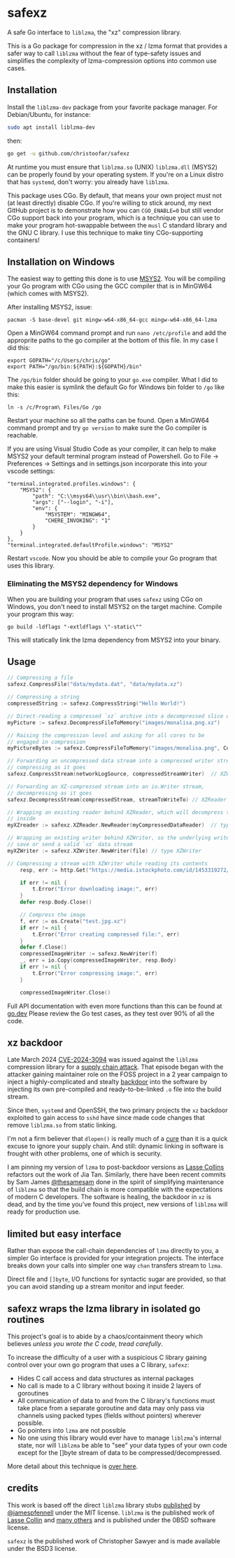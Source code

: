 # safexz

A safe Go interface to `liblzma`, the "xz" compression library.

This is a Go package for compression in the xz / lzma format that provides a safer way to call `liblzma`  without the fear of type-safety issues and simplifies the complexity of lzma-compression options into common use cases.

## Installation

Install the `liblzma-dev` package from your favorite package manager.  For Debian/Ubuntu, for instance:
```bash
sudo apt install liblzma-dev
```

then:
```bash
go get -u github.com/christoofar/safexz
```

At runtime you must ensure that `liblzma.so` (UNIX) `liblzma.dll` (MSYS2) can be properly found by your operating system.
If you're on a Linux distro that has `systemd`, don't worry: you already have `liblzma`.

This package uses CGo.  By default, that means your own project must not (at least directly) disable CGo.   If you're willing to
stick around, my next GitHub project is to demonstrate how you can `CGO_ENABLE=0` but still vendor CGo support back into your program,
which is a technique you can use to make your program hot-swappable between the `musl` C standard library and the GNU C library.  I
use this technique to make tiny CGo-supporting containers!

## Installation on Windows

The easiest way to getting this done is to use [MSYS2](https://www.msys2.org).  You will be compiling your Go program with CGo
using the GCC compiler that is in MinGW64 (which comes with MSYS2).

After installing MSYS2, issue:

```
pacman -S base-devel git mingw-w64-x86_64-gcc mingw-w64-x86_64-lzma
```

Open a MinGW64 command prompt and run `nano /etc/profile` and add the approprite paths to the go compiler at the bottom of this file.  In my case I did this:
```
export GOPATH="/c/Users/chris/go"
export PATH="/go/bin:${PATH}:${GOPATH}/bin"
```

The `/go/bin` folder should be going to your `go.exe` compiler.   What I did to make this easier is symlink the default Go for Windows bin folder to `/go` like this:

```
ln -s /c/Program\ Files/Go /go
```

Restart your machine so all the paths can be found.   Open a MinGW64 command prompt and try `go version` to make sure the Go compiler is reachable.

If you are using Visual Studio Code as your compiler, it can help to make MSYS2 your default terminal program instead of Powershell.  Go to File -> Preferences -> Settings
and in settings.json incorporate this into your vscode settings:

```
"terminal.integrated.profiles.windows": {
    "MSYS2": {
        "path": "C:\\msys64\\usr\\bin\\bash.exe",
        "args": ["--login", "-i"],
        "env": {
            "MSYSTEM": "MINGW64",
            "CHERE_INVOKING": "1"
        }
    }
},
"terminal.integrated.defaultProfile.windows": "MSYS2"
```

Restart `vscode`.   Now you should be able to compile your Go program that uses this library.

### Eliminating the MSYS2 dependency for Windows

When you are building your program that uses `safexz` using CGo on Windows, you don't need to install MSYS2 on the target machine.
Compile your program this way:

`go build -ldflags "-extldflags \"-static\""`

This will statically link the lzma dependency from MSYS2 into your binary.

## Usage

```go
// Compressing a file
safexz.CompressFile("data/mydata.dat", "data/mydata.xz")

// Compressing a string
compressedString := safexz.CompressString("Hello World!")

// Direct-reading a compressed `xz` archive into a decompressed slice of bytes
myPicture := safexz.DecompressFileToMemory("images/monalisa.png.xz")

// Raising the compression level and asking for all cores to be
// engaged in compression
myPictureBytes := safexz.CompressFileToMemory("images/monalisa.png", CompressionFullPowerBetter)

// Forwarding an uncompressed data stream into a compressed writer stream,
// compressing as it goes
safexz.CompressStream(networkLogSource, compressedStreamWriter)  // XZWriter is the writer

// Forwarding an XZ-compressed stream into an io.Writer stream,
// decompressing as it goes
safexz.DecompressStream(compressedStream, streamToWriteTo) // XZReader is the reader

// Wrapping an existing reader behind XZReader, which will decompress the xz/lzma stream
// inside
myXZreader := safexz.XZReader.NewReader(myCompressedDataReader)  // type XZReader

// Wrapping an existing writer behind XZWriter, so the underlying writer sees and will
// save or send a valid `xz` data stream
myXZWriter := safexz.XZWriter.NewWriter(file) // type XZWriter

// Compressing a stream with XZWriter while reading its contents
	resp, err := http.Get("https://media.istockphoto.com/id/1453319272/photo/columbus-ohio-usa-skyline-on-the-scioto-river.jpg?s=2048x2048&w=is&k=20&c=tgQ4HAX-dX7A1XTanxHMrkFOg5Fpa2kW87m96JKLcUM=")

	if err != nil {
		t.Error("Error downloading image:", err)
	}
	defer resp.Body.Close()

	// Compress the image
	f, err := os.Create("test.jpg.xz")
	if err != nil {
		t.Error("Error creating compressed file:", err)
	}
	defer f.Close()
	compressedImageWriter := safexz.NewWriter(f)
	_, err = io.Copy(compressedImageWriter, resp.Body)
	if err != nil {
		t.Error("Error compressing image:", err)
	}

	compressedImageWriter.Close()
```

Full API documentation with even more functions than this can be found at [go.dev](https://pkg.go.dev/github.com/christoofar/safexz#pkg-functions)   Please review the Go test cases, as they test over 90% of all the code.

## xz backdoor

Late March 2024 [CVE-2024-3094](https://research.swtch.com/xz-timeline) was issued against the `liblzma` compression library for a [supply chain attack](https://www.crowdstrike.com/cybersecurity-101/cyberattacks/supply-chain-attacks/). That episode began with the attacker gaining maintainer role on the FOSS project in a 2 year campaign to inject a highly-complicated and stealty [backdoor](<https://en.wikipedia.org/wiki/Backdoor_(computing)>) into the software by injecting its own pre-compiled and ready-to-be-linked `.o` file into the build stream.

Since then, `systemd` and OpenSSH, the two primary projects the `xz` backdoor exploited to gain access to `sshd` have since made code changes that remove `liblzma.so` from static linking.

I'm not a firm believer that `dlopen()` is really much of a [cure](https://github.com/golang/go/issues/58548) than it is a quick excuse to ignore your supply chain. And still: dynamic linking in software is frought with other problems, one of which is security.

I am pinning my version of `lzma` to post-backdoor versions as [Lasse Collins](https://tukaani.org/contact.html) refactors out the work of Jia Tan. Similarly, there have been recent commits by Sam James [@thesamesam](https://github.com/thesamesam) done in the spirit of simplifying maintenance of `liblzma` so that the build chain is more compatible with the expectations of modern C developers. The software is healing, the backdoor in `xz` is dead, and by the time you've found this project, new versions of `liblzma` will ready for production use.

## limited but easy interface

Rather than expose the call-chain dependencies of `lzma` directly to you, a simpler Go interface is provided for your integration projects. The interface breaks down your calls into simpler one way `chan` transfers stream to `lzma`.

Direct file and `[]byte`, I/O functions for syntactic sugar are provided, so that you can avoid standing up a stream monitor and input feeder.

## safexz wraps the lzma library in isolated go routines

This project's goal is to abide by a chaos/containment theory which believes _unless you wrote the C code, tread carefully_.

To increase the difficulty of a user with a suspicious C library gaining control over your own go program that uses a C library, `safexz`:

- Hides C call access and data structures as internal packages
- No call is made to a C library without boxing it inside 2 layers of goroutines
- All communication of data to and from the C library's functions must take place from a separate goroutine and data may only pass via channels using packed types (fields without pointers) wherever possible.
- Go pointers into `lzma` are not possible
- No one using this library would ever have to manage `liblzma`'s internal state, nor will `liblzma` be able to "see" your data types of your own code except for the []byte stream of data to be compressed/decompressed.

More detail about this technique is [over here](https://gist.github.com/christoofar/880b4bcf3018f4681bb71bfdf1c16a6a).

## credits

This work is based off the direct `liblzma` library stubs [published](https://github.com/jamespfennell/xz) by [@jamespfennell](https://github.com/jamespfennell/xz) under the MIT license. `liblzma` is the published work of [Lasse Collin](https://git.tukaani.org/?p=xz.git;a=blob_plain;f=AUTHORS;hb=fcbd0d199933a69713cb293cbd7409a757d854cd) and [many others](https://git.tukaani.org/?p=xz.git;a=blob;f=THANKS;h=7d2d4fe82ad8ab14161d1bacd8ef3437fe51634d;hb=fcbd0d199933a69713cb293cbd7409a757d854cd) and is published under the 0BSD software license.

`safexz` is the published work of Christopher Sawyer and is made available under the BSD3 license.
